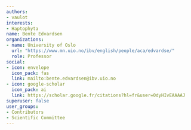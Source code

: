 ```yaml
---
authors:
- vaulot
interests:
- Haptophyta
name: Bente Edvardsen
organizations:
- name: University of Oslo
  url: "https://www.mn.uio.no/ibv/english/people/aca/edvardse/"
  role: Professor
social:
- icon: envelope
  icon_pack: fas
  link: mailto:bente.edvardsen@ibv.uio.no
- icon: google-scholar
  icon_pack: ai
  link: https://scholar.google.fr/citations?hl=fr&user=0dyHIvEAAAAJ
superuser: false
user_groups:
- Contributors
- Scientific Committee
---
```

